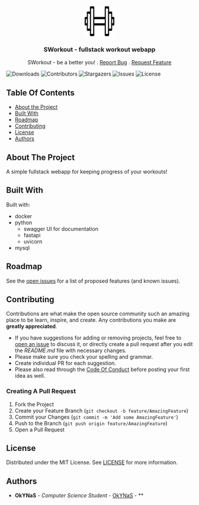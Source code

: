<br/>
<p align="center">
  <a href="https://github.com/okynas/Docker-Fastapi-test">
    <img src="logo.png" alt="Logo" width="80" height="80">
  </a>

  <h3 align="center">SWorkout - fullstack workout webapp</h3>

  <p align="center">
    SWorkout - be a better you!
    .
    <a href="https://github.com/okynas/Docker-Fastapi-test/issues">Report Bug</a>
    .
    <a href="https://github.com/okynas/Docker-Fastapi-test/issues">Request Feature</a>
  </p>
</p>

![Downloads](https://img.shields.io/github/downloads/okynas/Docker-Fastapi-test/total) ![Contributors](https://img.shields.io/github/contributors/okynas/Docker-Fastapi-test?color=dark-green) ![Stargazers](https://img.shields.io/github/stars/okynas/Docker-Fastapi-test?style=social) ![Issues](https://img.shields.io/github/issues/okynas/Docker-Fastapi-test) ![License](https://img.shields.io/github/license/okynas/Docker-Fastapi-test)

## Table Of Contents

* [About the Project](#about-the-project)
* [Built With](#built-with)
* [Roadmap](#roadmap)
* [Contributing](#contributing)
* [License](#license)
* [Authors](#authors)

## About The Project

A simple fullstack webapp for keeping progress of your workouts!

## Built With

Built with:
- docker
- python
  - swagger UI for documentation
  - fastapi
  - uvicorn
- mysql


## Roadmap

See the [open issues](https://github.com/okynas/Docker-Fastapi-test/issues) for a list of proposed features (and known issues).

## Contributing

Contributions are what make the open source community such an amazing place to be learn, inspire, and create. Any contributions you make are **greatly appreciated**.
* If you have suggestions for adding or removing projects, feel free to [open an issue](https://github.com/okynas/Docker-Fastapi-test/issues/new) to discuss it, or directly create a pull request after you edit the *README.md* file with necessary changes.
* Please make sure you check your spelling and grammar.
* Create individual PR for each suggestion.
* Please also read through the [Code Of Conduct](https://github.com/okynas/Docker-Fastapi-test/blob/main/CODE_OF_CONDUCT.md) before posting your first idea as well.

### Creating A Pull Request

1. Fork the Project
2. Create your Feature Branch (`git checkout -b feature/AmazingFeature`)
3. Commit your Changes (`git commit -m 'Add some AmazingFeature'`)
4. Push to the Branch (`git push origin feature/AmazingFeature`)
5. Open a Pull Request

## License

Distributed under the MIT License. See [LICENSE](https://github.com/okynas/Sworkout/blob/master/LICENSE) for more information.

## Authors

* **OkYNaS** - *Computer Science Student* - [OkYNaS](https://github.com/okynas/) - **

